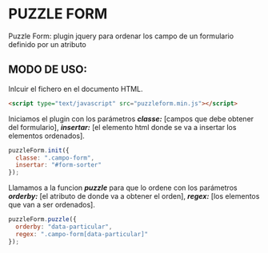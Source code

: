 PUZZLE FORM
===========

Puzzle Form: plugin jquery para ordenar los campo de un formulario definido por un atributo

MODO DE USO:
------------
Inlcuir el fichero en el documento HTML.

```html
<script type="text/javascript" src="puzzleform.min.js"></script>
```

Iniciamos el plugin con los parámetros ***classe:*** [campos que debe obtener del formulario], ***insertar:*** [el elemento html donde se va a insertar los elementos ordenados].

```javascript
puzzleForm.init({
  classe: ".campo-form",
  insertar: "#form-sorter"
});
```

Llamamos a la funcion ***puzzle*** para que lo ordene con los parámetros ***orderby:*** [el atributo de donde va a obtener el orden], ***regex:*** [los elementos que van a ser ordenados].

```javascript
puzzleForm.puzzle({
  orderby: "data-particular",
  regex: ".campo-form[data-particular]"
});
```
